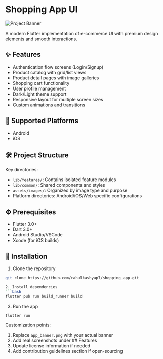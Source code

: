 # Shopping App UI

![Project Banner](https://codingwitht.com/wp-content/uploads/2025/04/buy-eCommerce-App-and-launch-your-business-in-minutes.avif)

A modern Flutter implementation of e-commerce UI with premium design elements and smooth interactions.

## ✨ Features
- Authentication flow screens (Login/Signup)
- Product catalog with grid/list views
- Product detail pages with image galleries
- Shopping cart functionality
- User profile management
- Dark/Light theme support
- Responsive layout for multiple screen sizes
- Custom animations and transitions

## 📱 Supported Platforms
- Android
- iOS


## 🛠️ Project Structure

Key directories:
- `lib/features/`: Contains isolated feature modules
- `lib/common/`: Shared components and styles
- `assets/images/`: Organized by image type and purpose
- Platform directories: Android/iOS/Web specific configurations

## ⚙️ Prerequisites
- Flutter 3.0+
- Dart 3.0+
- Android Studio/VSCode
- Xcode (for iOS builds)

## 🚀 Installation
1. Clone the repository
```bash
git clone https://github.com/rahulkashyap7/shopping_app.git

2. Install dependencies
```bash
flutter pub run build_runner build
```
3. Run the app
```bash
flutter run
```


Customization points:
1. Replace `app_banner.png` with your actual banner
2. Add real screenshots under ## Features
3. Update license information if needed
4. Add contribution guidelines section if open-sourcing

